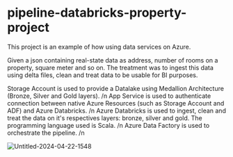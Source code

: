 # pipeline-databricks-property-project

This project is an example of how using data services on Azure.

Given a json containing real-state data as address, number of rooms on a property, square meter and so on. The treatment was to ingest this data using delta files, clean and treat data to be usable for BI purposes.

Storage Account is used to provide a Datalake using Medallion Architecture (Bronze, Silver and Gold layers).  /n
App Service is used to authenticate connection between native Azure Resources (such as Storage Account and ADF) and Azure Databricks.  /n
Azure Databricks is used to ingest, clean and treat the data on it's respectives layers: bronze, silver and gold. The programming language used is Scala.  /n
Azure Data Factory is used to orchestrate the pipeline.  /n

![Untitled-2024-04-22-1548](https://github.com/tzexs/pipeline-databricks-property-project/assets/102391213/d1832bd8-86d7-4b88-b979-855c2c080267)
